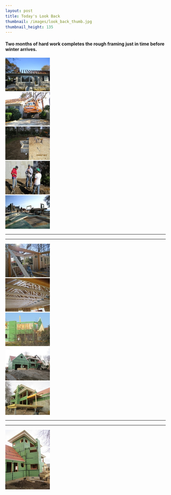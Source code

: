 ```yaml
---
layout: post
title: Today's Look Back
thumbnail: /images/look_back_thumb.jpg
thumbnail_height: 135
---
```


#### Two months of hard work completes the rough framing just in time before winter arrives.

  <div class="span-4 append-1"><a class="fancybox" data-fancybox-group="group" href="/images/portfolio/look_back/1.jpeg"><img height="105" alt="Look Back" width="140" class="top left item" src="/images/portfolio/look_back/1t.jpg"></a></div>
  <div class="span-4 append-1"><a class="fancybox" data-fancybox-group="group" href="/images/portfolio/look_back/2.jpeg"><img height="105" alt="Look Back" width="140" class="top left item" src="/images/portfolio/look_back/2t.jpg"></a></div>
  <div class="span-4 append-1"><a class="fancybox" data-fancybox-group="group" href="/images/portfolio/look_back/3.jpeg"><img height="105" alt="Look Back" width="140" class="top left item" src="/images/portfolio/look_back/3t.jpg"></a></div>
  <div class="span-4 append-1"><a class="fancybox" data-fancybox-group="group" href="/images/portfolio/look_back/4.jpeg"><img height="105" alt="Look Back" width="140" class="top left item" src="/images/portfolio/look_back/4t.jpg"></a></div>
  <div class="span-4 last"><a class="fancybox" data-fancybox-group="group" href="/images/portfolio/look_back/5.jpeg"><img height="105" alt="Look Back" width="140" class="top left item" src="/images/portfolio/look_back/5t.jpg"></a></div>

<hr class="space" />
<hr class="space" />

  <div class="span-4 append-1"><a class="fancybox" data-fancybox-group="group" href="/images/portfolio/look_back/6.jpeg"><img height="105" alt="Look Back" width="140" class="top left item" src="/images/portfolio/look_back/6t.jpg"></a></div>
  <div class="span-4 append-1"><a class="fancybox" data-fancybox-group="group" href="/images/portfolio/look_back/7.jpeg"><img height="105" alt="Look Back" width="140" class="top left item" src="/images/portfolio/look_back/7t.jpg"></a></div>
  <div class="span-4 append-1"><a class="fancybox" data-fancybox-group="group" href="/images/portfolio/look_back/8.jpeg"><img height="105" alt="Look Back" width="140" class="top left item" src="/images/portfolio/look_back/8t.jpg"></a></div>
  <div class="span-4 append-1"><a class="fancybox" data-fancybox-group="group" href="/images/portfolio/look_back/11.jpeg"><img height="105" alt="Look Back" width="140" class="top left item" src="/images/portfolio/look_back/11t.jpg"></a></div>
  <div class="span-4 last"><a class="fancybox" data-fancybox-group="group" href="/images/portfolio/look_back/10.jpeg"><img height="105" alt="Look Back" width="140" class="top left item" src="/images/portfolio/look_back/10t.jpg"></a></div>


<hr class="space" />
<hr class="space" />

  <div class="span-4 append-1"><a class="fancybox" data-fancybox-group="group" href="/images/portfolio/look_back/9.jpeg"><img height="187" alt="Look Back" width="140" class="top left item" src="/images/portfolio/look_back/9t.jpg"></a></div>
